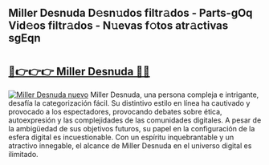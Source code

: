 ## Miller Desnuda D𝚎sn𝚞dos filtr𝚊dos - Parts-gOq Vid𝚎os filtr𝚊dos - N𝚞evas f𝚘tos atr𝚊ctivas sgEqn

# <h2><a href="http://mb36myv.tromn.icu/?c=Miller+Desnuda">🔗👉👉👉 Miller Desnuda 🔗🔗</a></h2>

[![Miller Desnuda nuevo](https://i.imgur.com/pEAQMta.gif)](http://mb36myv.tromn.icu/?c=Miller+Desnuda)
Miller Desnuda, una persona compleja e intrigante, desafía la categorización fácil. Su distintivo estilo en línea ha cautivado y provocado a los espectadores, provocando debates sobre ética, autoexpresión y las complejidades de las comunidades digitales. A pesar de la ambigüedad de sus objetivos futuros, su papel en la configuración de la esfera digital es incuestionable. Con un espíritu inquebrantable y un atractivo innegable, el alcance de Miller Desnuda en el universo digital es ilimitado.
